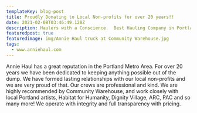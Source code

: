 ```yaml
---
templateKey: blog-post
title: Proudly Donating to Local Non-profits for over 20 years!!
date: 2021-02-08T03:46:49.128Z
description: Haulers with a Conscience.  Best Hauling Company in Portland.
featuredpost: true
featuredimage: img/Annie Haul truck at Community Warehouse.jpg
tags:
  - www.anniehaul.com
---
```

Annie Haul has a great reputation in the Portland Metro Area.  For over 20 years we have been dedicated to keeping anything possible out of the dump.  We have formed lasting relationships with our local non-profits and we are very proud of that. Our crews are professional and kind.  We are highly recommended by Community Warehouse, and work closely with local Portland artists, Habitat for Humanity, Dignity Village, ARC, PAC and so many more! We operate with integrity and full transparency with pricing.
